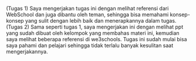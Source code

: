 (Tugas 1) Saya mengerjakan tugas ini dengan melihat referensi dari WebSchool dan juga dibantu oleh teman, sehingga bisa memahami konsep-konsep yang sulit dengan lebih baik dan menerapkannya dalam tugas.
(Tugas 2) Sama seperti tugas 1, saya mengerjakan ini dengan melihat ppt yang sudah dibuat oleh kelompok yang membahas materi ini, kemudian saya melihat beberapa referensi di we3schools. Tugas ini sudah mulai bisa saya pahami dan pelajari sehingga tidak terlalu banyak kesulitan saat mengerjakannya.

